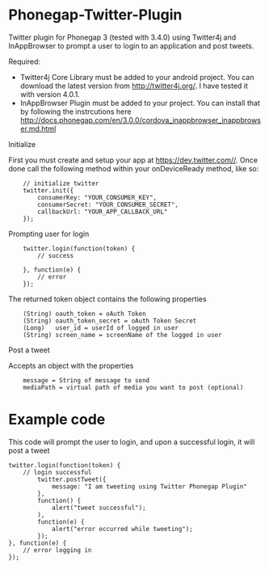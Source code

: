 Phonegap-Twitter-Plugin
=======================

Twitter plugin for Phonegap 3 (tested with 3.4.0) using Twitter4j and InAppBrowser to prompt a user to login to an application and post tweets.

Required:
- Twitter4j Core Library must be added to your android project. You can download the latest version from http://twitter4j.org/. I have tested it with version 4.0.1.
- InAppBrowser Plugin must be added to your project. You can install that by following the instrcutions here http://docs.phonegap.com/en/3.0.0/cordova_inappbrowser_inappbrowser.md.html


Initialize

First you must create and setup your app at https://dev.twitter.com//. Once done call the following method within your onDeviceReady method, like so:

        // initialize twitter
        twitter.init({
            consumerKey: "YOUR_CONSUMER_KEY",
            consumerSecret: "YOUR_CONSUMER_SECRET",
            callbackUrl: "YOUR_APP_CALLBACK_URL"
        });


Prompting user for login

        twitter.login(function(token) {
            // success

        }, function(e) {
            // error
        });
        
The returned token object contains the following properties

        (String) oauth_token = oAuth Token 
        (String) oauth_token_secret = oAuth Token Secret
        (Long)   user_id = userId of logged in user
        (String) screen_name = screenName of the logged in user


Post a tweet

Accepts an object with the properties 

        message = String of message to send
        mediaPath = virtual path of media you want to post (optional)


Example code
============

This code will prompt the user to login, and upon a successful login, it will post a tweet

	twitter.login(function(token) {
		// login successful
	        twitter.postTweet({
        	    message: "I am tweeting using Twitter Phonegap Plugin"
	        }, 
        	function() {
	            alert("tweet successful");
        	),
	        function(e) {
        	    alert("error occurred while tweeting");
	        });
	}, function(e) {
		// error logging in
	});